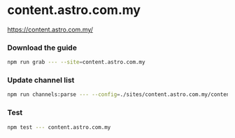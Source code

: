 # content.astro.com.my

https://content.astro.com.my/

### Download the guide

```sh
npm run grab --- --site=content.astro.com.my
```

### Update channel list

```sh
npm run channels:parse --- --config=./sites/content.astro.com.my/content.astro.com.my.config.js --output=./sites/content.astro.com.my/content.astro.com.my.channels.xml
```

### Test

```sh
npm test --- content.astro.com.my
```
